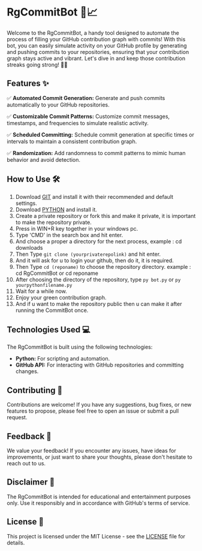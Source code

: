 # RgCommitBot 🤖📈

Welcome to the RgCommitBot, a handy tool designed to automate the process of filling your GitHub contribution graph with commits! With this bot, you can easily simulate activity on your GitHub profile by generating and pushing commits to your repositories, ensuring that your contribution graph stays active and vibrant. Let's dive in and keep those contribution streaks going strong! 💪🚀

## Features ✨

✅ **Automated Commit Generation:** Generate and push commits automatically to your GitHub repositories.

✅ **Customizable Commit Patterns:** Customize commit messages, timestamps, and frequencies to simulate realistic activity.

✅ **Scheduled Committing:** Schedule commit generation at specific times or intervals to maintain a consistent contribution graph.

✅ **Randomization:** Add randomness to commit patterns to mimic human behavior and avoid detection.

## How to Use 🛠️

1. Download [GIT](https://git-scm.com/download/win) and install it with their recommended and default settings.
2. Download [PYTHON](https://www.python.org/downloads/) and install it.
3. Create a private repository or fork this and make it private, it is important to make the repository private.
4. Press in WIN+R key together in your windows pc.
5. Type 'CMD' in the search box and hit enter.
6. And choose a proper a directory for the next process, example : cd downloads
7. Then Type `git clone (yourprivaterepolink)` and hit enter.
8. And it will ask for u to login your github, then do it, it is required.
9. Then Type `cd (reponame)` to choose the repository directory. example : cd RgCommitBot or cd reponame
10. After choosing the directory of the repository, type `py bot.py` or `py yourpythonfilename.py`
11. Wait for a while now.
12. Enjoy your green contribution graph.
13. And if u want to make the repository public then u can make it after running the CommitBot once.

## Technologies Used 💻

The RgCommitBot is built using the following technologies:

- **Python:** For scripting and automation.
- **GitHub API:** For interacting with GitHub repositories and committing changes.

## Contributing 🤝

Contributions are welcome! If you have any suggestions, bug fixes, or new features to propose, please feel free to open an issue or submit a pull request.

## Feedback 📝

We value your feedback! If you encounter any issues, have ideas for improvements, or just want to share your thoughts, please don't hesitate to reach out to us.

## Disclaimer 📣

The RgCommitBot is intended for educational and entertainment purposes only. Use it responsibly and in accordance with GitHub's terms of service.

## License 📄

This project is licensed under the MIT License - see the [LICENSE](LICENSE) file for details.
